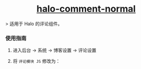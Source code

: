 <h1 align="center"><a href="https://github.com/halo-dev" target="_blank">halo-comment-normal</a></h1>
> 适用于 Halo 的评论组件。

### 使用指南

1. 进入后台 -> 系统 -> 博客设置 -> 评论设置

2. 将 `评论模块 JS` 修改为：